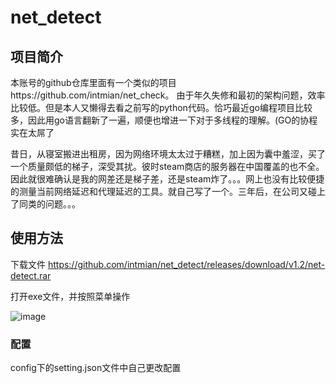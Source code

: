 # net_detect

## 项目简介

本账号的github仓库里面有一个类似的项目https://github.com/intmian/net_check。
由于年久失修和最初的架构问题，效率比较低。但是本人又懒得去看之前写的python代码。恰巧最近go编程项目比较多，因此用go语言翻新了一遍，顺便也增进一下对于多线程的理解。(GO的协程实在太屌了

昔日，从寝室搬进出租房，因为网络环境太太过于糟糕，加上因为囊中羞涩，买了一个质量颇低的梯子，深受其扰。彼时steam商店的服务器在中国覆盖的也不全。因此就很难确认是我的网差还是梯子差，还是steam炸了。。。网上也没有比较便捷的测量当前网络延迟和代理延迟的工具。就自己写了一个。三年后，在公司又碰上了同类的问题。。。

## 使用方法

下载文件
https://github.com/intmian/net_detect/releases/download/v1.2/net-detect.rar

打开exe文件，并按照菜单操作

![image](https://user-images.githubusercontent.com/38103855/135992605-61b216ac-2ad3-4fc7-95c2-557e37ac668a.png)


### 配置

config下的setting.json文件中自己更改配置
